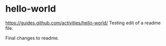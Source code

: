 # hello-world
https://guides.github.com/activities/hello-world/
Testing edit of a readme file.

Final changes to readme.
